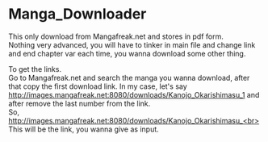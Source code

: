 # Manga_Downloader



This only download from Mangafreak.net and stores in pdf form.<br>
Nothing very advanced, you will have to tinker in main file and change link and end chapter var each time, you wanna download some other thing.



To get the links.<br>Go to Mangafreak.net and search the manga you wanna download, after that copy the first download link. In my case, let's say<br>http://images.mangafreak.net:8080/downloads/Kanojo_Okarishimasu_1 and after remove the last number from the link.<br>So, http://images.mangafreak.net:8080/downloads/Kanojo_Okarishimasu_<br> This will be the link, you wanna give as input.
